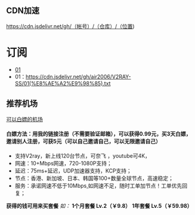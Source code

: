 ## CDN加速
https://cdn.jsdelivr.net/gh/（帐号）/（仓库）/（位置)


# 订阅
* [01](https://cdn.jsdelivr.net/gh/air2006/V2RAY-SS/01(%E8%AE%A2%E9%98%85).txt)
* 01：https://cdn.jsdelivr.net/gh/air2006/V2RAY-SS/01(%E8%AE%A2%E9%98%85).txt


## 推荐机场
[可以白嫖的机场](http://6tt.co/qTen)


#### 白嫖方法：用我的链接注册（不需要验证邮箱），可以获得0.99元，买3天白嫖，邀请别人注册，可获5元（可以自己邀请自己，可以无限邀请自己）


- 支持V2ray，新上线120台节点，可奈飞 ，youtube可4K，
- 网速：10+Mbps网速，720-1080P支持；
- 延迟：75ms+延迟，UDP加速器支持，KCP支持；
- 节点：香港、新加坡、日本、韩国等100+数量全球节点，高速稳定；
- 服务：承诺网速不低于10Mbps,如网速不足，随时工单加节点！工单优先回复；



**获得的钱可用来买套餐**
*如：*
**1个月套餐 Lv.2（￥9.8）**
**1年套餐 Lv.5（￥59.98）**
